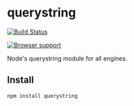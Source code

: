 # querystring

[![Build Status](https://secure.travis-ci.org/Gozala/querystring.png)](http://travis-ci.org/Gozala/querystring)

[![Browser support](http://ci.testling.com/Gozala/querystring.png)](http://ci.testling.com/Gozala/querystring)

Node's querystring module for all engines.

## Install ##

    npm install querystring

